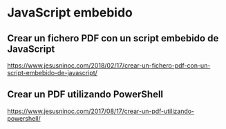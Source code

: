 # JavaScript embebido

## Crear un fichero PDF con un script embebido de JavaScript
https://www.jesusninoc.com/2018/02/17/crear-un-fichero-pdf-con-un-script-embebido-de-javascript/

## Crear un PDF utilizando PowerShell
https://www.jesusninoc.com/2017/08/17/crear-un-pdf-utilizando-powershell/
